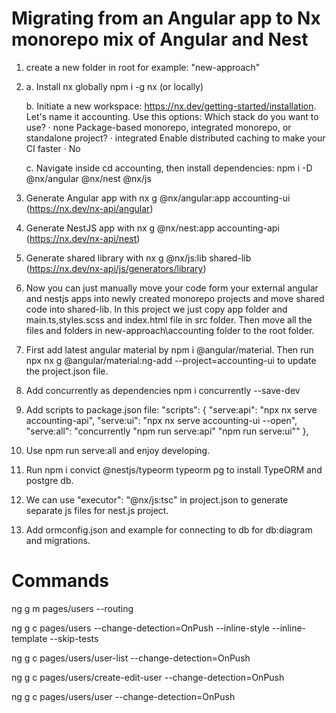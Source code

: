 # Migrating from an Angular app to Nx monorepo mix of Angular and Nest
1) create a new folder in root for example: "new-approach"
2) a. Install nx globally npm i -g nx (or locally)
   
   b. Initiate a new workspace: https://nx.dev/getting-started/installation. Let's name it accounting. Use this
    options:
    Which stack do you want to use? · none
    Package-based monorepo, integrated monorepo, or standalone project? · integrated
    Enable distributed caching to make your CI faster · No

   c. Navigate inside cd accounting, then install dependencies: npm i -D @nx/angular @nx/nest @nx/js
3) Generate Angular app with nx g @nx/angular:app accounting-ui (https://nx.dev/nx-api/angular)
4) Generate NestJS app with nx g @nx/nest:app accounting-api (https://nx.dev/nx-api/nest)
5) Generate shared library with nx g @nx/js:lib shared-lib (https://nx.dev/nx-api/js/generators/library)
6) Now you can just manually move your code form your external angular and nestjs apps into newly created monorepo projects and move shared code into shared-lib. In this project we just copy app folder and main.ts,styles.scss and index.html file in src folder. Then move all the files and folders in new-approach\accounting folder to the root folder.
7) First add latest angular material by npm i @angular/material. Then run  npx nx g @angular/material:ng-add --project=accounting-ui to update the project.json file.
8) Add concurrently as dependencies npm i concurrently --save-dev
9) Add scripts to package.json file:
    "scripts": {
      "serve:api": "npx nx serve accounting-api",
      "serve:ui": "npx nx serve accounting-ui --open",
      "serve:all": "concurrently \"npm run serve:api\" \"npm run serve:ui\""
    },
10) Use npm run serve:all and enjoy developing.

11) Run npm i convict @nestjs/typeorm typeorm pg
to install TypeORM and postgre db.
12) We can use "executor": "@nx/js:tsc" in project.json to generate separate js files for nest.js project.
13) Add ormconfig.json and example for connecting to db for db:diagram and migrations.

# Commands

ng g m pages/users --routing

ng g c pages/users --change-detection=OnPush --inline-style --inline-template --skip-tests

ng g c pages/users/user-list --change-detection=OnPush

ng g c pages/users/create-edit-user --change-detection=OnPush

ng g c pages/users/user --change-detection=OnPush
